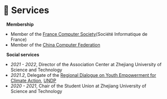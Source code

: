 # 🤝 Services
<h4 style="margin:0 10px 0;">Membership</h4>

- Member of the [France Computer Society](https://www.societe-informatique-de-france.fr/)(Société Informatique de France)
- Member of the [China Computer Federation](https://www.ccf.org.cn/en/)

<h4 style="margin:0 10px 0;">Social services</h4>

- *2021 - 2022*, Director of the Association Center at Zhejiang University of Science and Technology
- *2021.2*, Delegate of the [Regional Dialogue on Youth Empowerment for Climate Action](https://www.undp.org/asia-pacific/news/asia-pacifics-yecap-provides-young-people-set-tools-help-tackle-climate-crisis), [UNDP](https://www.undp.org/)
- *2020 - 2021*, Chair of the Student Union at Zhejiang University of Science and Technology